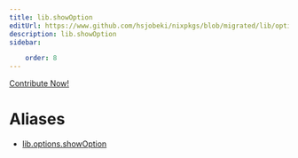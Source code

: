 ```yaml
---
title: lib.showOption
editUrl: https://www.github.com/hsjobeki/nixpkgs/blob/migrated/lib/options.nix#L426C16
description: lib.showOption
sidebar:

    order: 8
---
```


<a href="https://www.github.com/hsjobeki/nixpkgs/blob/migrated/lib/options.nix#L426C16">Contribute Now!</a>


# Aliases

- [lib.options.showOption](/nix-doc-comments/reference/lib/options/lib-options-showoption)


